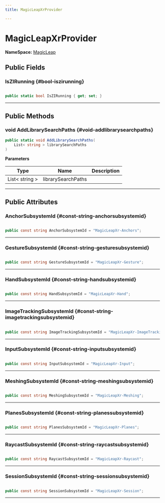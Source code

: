 ```yaml
---
title: MagicLeapXrProvider

---
```


# MagicLeapXrProvider



**NameSpace:** 
[MagicLeap](/unity-api/api/UnityEngine.XR.MagicLeap/UnityEngine.XR.MagicLeap.md) 








## Public Fields

### IsZIRunning {#bool-iszirunning}

```csharp

public static bool IsZIRunning { get; set; }

```






-----------

## Public Methods

### void AddLibrarySearchPaths {#void-addlibrarysearchpaths}

```csharp
public static void AddLibrarySearchPaths(
    List< string > librarySearchPaths
)
```


**Parameters**

| Type | Name  | Description  | 
|--|--|--|
| List&lt; string &gt; |librarySearchPaths||






-----------

## Public Attributes

### AnchorSubsystemId {#const-string-anchorsubsystemid}

```csharp

public const string AnchorSubsystemId = "MagicLeapXr-Anchors";

```






-----------

### GestureSubsystemId {#const-string-gesturesubsystemid}

```csharp

public const string GestureSubsystemId = "MagicLeapXr-Gesture";

```






-----------

### HandSubsystemId {#const-string-handsubsystemid}

```csharp

public const string HandSubsystemId = "MagicLeapXr-Hand";

```






-----------

### ImageTrackingSubsystemId {#const-string-imagetrackingsubsystemid}

```csharp

public const string ImageTrackingSubsystemId = "MagicLeapXr-ImageTracking";

```






-----------

### InputSubsystemId {#const-string-inputsubsystemid}

```csharp

public const string InputSubsystemId = "MagicLeapXr-Input";

```






-----------

### MeshingSubsystemId {#const-string-meshingsubsystemid}

```csharp

public const string MeshingSubsystemId = "MagicLeapXr-Meshing";

```






-----------

### PlanesSubsystemId {#const-string-planessubsystemid}

```csharp

public const string PlanesSubsystemId = "MagicLeapXr-Planes";

```






-----------

### RaycastSubsystemId {#const-string-raycastsubsystemid}

```csharp

public const string RaycastSubsystemId = "MagicLeapXr-Raycast";

```






-----------

### SessionSubsystemId {#const-string-sessionsubsystemid}

```csharp

public const string SessionSubsystemId = "MagicLeapXr-Session";

```






-----------

